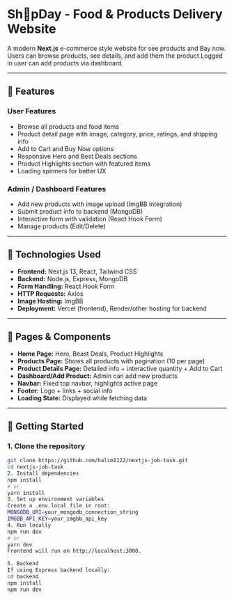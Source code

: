 # Sh🍔pDay - Food & Products Delivery Website

A modern **Next.js** e-commerce style website for see products and Bay now. Users can browse products, see details, and add them the product.Logged in user can add products via dashboard.

---

## 🔹 Features

### User Features
- Browse all products and food items
- Product detail page with image, category, price, ratings, and shipping info
- Add to Cart and Buy Now options
- Responsive Hero and Best Deals sections
- Product Highlights section with featured items
- Loading spinners for better UX

### Admin / Dashboard Features
- Add new products with image upload (ImgBB integration)
- Submit product info to backend (MongoDB)
- Interactive form with validation (React Hook Form)
- Manage products (Edit/Delete)

---

## 🔹 Technologies Used
- **Frontend:** Next.js 13, React, Tailwind CSS
- **Backend:** Node.js, Express, MongoDB
- **Form Handling:** React Hook Form
- **HTTP Requests:** Axios
- **Image Hosting:** ImgBB
- **Deployment:** Vercel (frontend), Render/other hosting for backend

---

## 🔹 Pages & Components
- **Home Page:** Hero, Beast Deals, Product Highlights
- **Products Page:** Shows all products with pagination (10 per page)
- **Product Details Page:** Detailed info + interactive quantity + Add to Cart
- **Dashboard/Add Product:** Admin can add new products
- **Navbar:** Fixed top navbar, highlights active page
- **Footer:** Logo + links + social info
- **Loading State:** Displayed while fetching data

---

## 🔹 Getting Started

### 1. Clone the repository
```bash
git clone https://github.com/halim1122/nextjs-job-task.git
cd nextjs-job-task
2. Install dependencies
npm install
# or
yarn install
3. Set up environment variables
Create a .env.local file in root:
MONGODB_URI=your_mongodb_connection_string
IMGBB_API_KEY=your_imgbb_api_key
4. Run locally
npm run dev
# or
yarn dev
Frontend will run on http://localhost:3000.

5. Backend
If using Express backend locally:
cd backend
npm install
npm run dev
